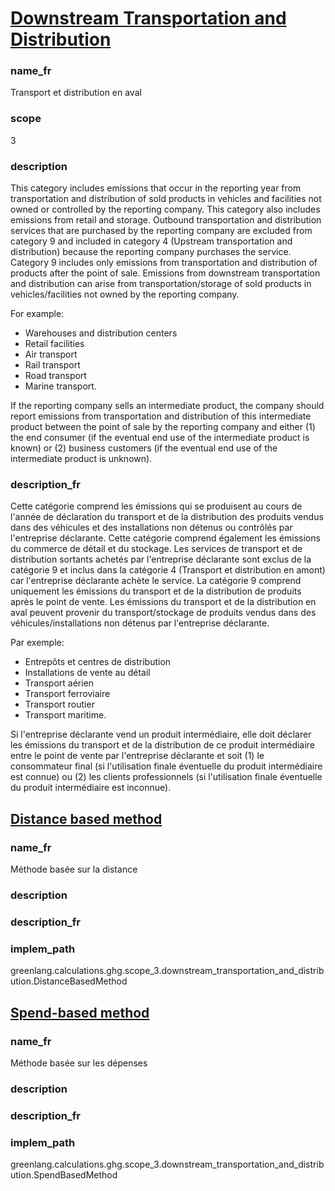 # [Downstream Transportation and Distribution](#downstream-transportation-and-distribution)

### name_fr

Transport et distribution en aval

### scope

3

### description 

This category includes emissions that occur in the reporting year from transportation and distribution of sold products in vehicles and facilities not owned or controlled by the reporting company. This category also includes emissions from retail and storage. Outbound transportation and distribution services that are purchased by the reporting company are excluded from category 9 and included in category 4 (Upstream transportation and distribution) because the reporting company purchases the service. Category 9 includes only emissions from transportation and distribution of products after the point of sale. Emissions from downstream transportation and distribution can arise from transportation/storage of sold products in vehicles/facilities not owned by the reporting company. 

For example:

- Warehouses and distribution centers
- Retail facilities
- Air transport
- Rail transport
- Road transport
- Marine transport.  

If the reporting company sells an intermediate product, the company should report emissions from transportation and distribution of this intermediate product between the point of sale by the reporting company and either (1) the end consumer (if the eventual end use of the intermediate product is known) or (2) business customers (if the eventual end use of the intermediate product is unknown).


### description_fr

Cette catégorie comprend les émissions qui se produisent au cours de l'année de déclaration du transport et de la distribution des produits vendus dans des véhicules et des installations non détenus ou contrôlés par l'entreprise déclarante. Cette catégorie comprend également les émissions du commerce de détail et du stockage. Les services de transport et de distribution sortants achetés par l'entreprise déclarante sont exclus de la catégorie 9 et inclus dans la catégorie 4 (Transport et distribution en amont) car l'entreprise déclarante achète le service. La catégorie 9 comprend uniquement les émissions du transport et de la distribution de produits après le point de vente. Les émissions du transport et de la distribution en aval peuvent provenir du transport/stockage de produits vendus dans des véhicules/installations non détenus par l'entreprise déclarante.

Par exemple:

- Entrepôts et centres de distribution
- Installations de vente au détail
- Transport aérien
- Transport ferroviaire
- Transport routier
- Transport maritime.

Si l'entreprise déclarante vend un produit intermédiaire, elle doit déclarer les émissions du transport et de la distribution de ce produit intermédiaire entre le point de vente par l'entreprise déclarante et soit (1) le consommateur final (si l'utilisation finale éventuelle du produit intermédiaire est connue) ou (2) les clients professionnels (si l'utilisation finale éventuelle du produit intermédiaire est inconnue).




## [Distance based method](#distance-based-method)

### name_fr

Méthode basée sur la distance

### description



### description_fr



### implem_path

greenlang.calculations.ghg.scope_3.downstream_transportation_and_distribution.DistanceBasedMethod

## [Spend-based method](#spend-based-method)

### name_fr

Méthode basée sur les dépenses

### description


### description_fr


### implem_path

greenlang.calculations.ghg.scope_3.downstream_transportation_and_distribution.SpendBasedMethod

